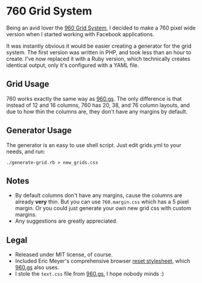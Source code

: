 # 760 Grid System

Being an avid lover the [960 Grid System][1], I decided to make a 760 pixel wide version when I started working with Facebook applications.

It was instantly obvious it would be easier creating a generator for the grid system. The first version was written in PHP, and took less than an hour to create. I've now replaced it with a Ruby version, which technically creates identical output, only it's configured with a YAML file.

## Grid Usage

760 works exactly the same way as [960.gs][1]. The only difference is that instead of 12 and 16 columns, 760 has 20, 38, and 76 column layouts, and due to how thin the columns are, they don't have any margins by default.

## Generator Usage

The generator is an easy to use shell script. Just edit grids.yml to your needs, and run:

    ./generate-grid.rb > new_grids.css

## Notes

* By default columns don't have any margins, cause the columns are already __very__ thin. But you can use `760.margin.css` which has a 5 pixel margin. Or you could just generate your own new grid css with custom margins.
* Any suggestions are greatly appreciated.

## Legal

* Released under MIT license, of course.
* Included Eric Meyer's comprehensive browser [reset stylesheet][2], which [960.gs][1] also uses.
* I stole the `text.css` file from [960.gs][1], I hope nobody minds :)

[1]: http://960.gs/
[2]: http://meyerweb.com/eric/tools/css/reset/